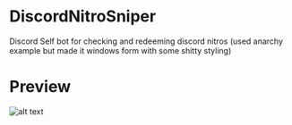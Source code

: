 # DiscordNitroSniper
Discord Self bot for checking and redeeming discord nitros (used anarchy example but made it windows form with some shitty styling)

# Preview
![alt text](https://i.imgur.com/da8YHTU.png)
